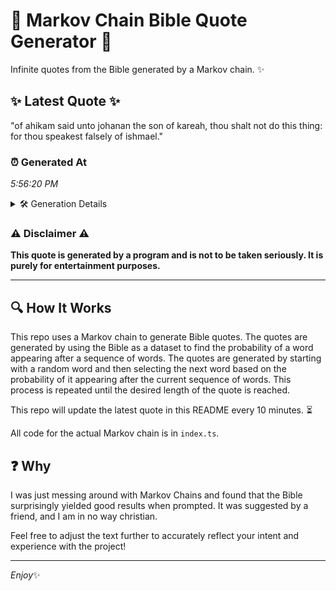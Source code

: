 # 📖 Markov Chain Bible Quote Generator 📖

Infinite quotes from the Bible generated by a Markov chain. ✨

## ✨ Latest Quote ✨
"of ahikam said unto johanan the son of kareah, thou shalt not do this thing: for thou speakest falsely of ishmael."

### ⏰ Generated At
*5:56:20 PM*

<details>
    <summary>🛠️ Generation Details</summary>
    <p>
        <strong>🌱 Seed:</strong> of<br>
        <strong>🔄 Iterations:</strong> 20<br>
        <strong>📜 Context History:</strong><br>[ of ]: ahikam<br>[ of, ahikam ]: said<br>[ of, ahikam, said ]: unto<br>[ of, ahikam, said, unto ]: johanan<br>[ of, ahikam, said, unto, johanan ]: the<br>[ of, ahikam, said, unto, johanan, the ]: son<br>[ ahikam, said, unto, johanan, the, son ]: of<br>[ said, unto, johanan, the, son, of ]: kareah,<br>[ unto, johanan, the, son, of, kareah, ]: thou<br>[ johanan, the, son, of, kareah,, thou ]: shalt<br>[ the, son, of, kareah,, thou, shalt ]: not<br>[ son, of, kareah,, thou, shalt, not ]: do<br>[ of, kareah,, thou, shalt, not, do ]: this<br>[ kareah,, thou, shalt, not, do, this ]: thing:<br>[ thou, shalt, not, do, this, thing: ]: for<br>[ shalt, not, do, this, thing:, for ]: thou<br>[ not, do, this, thing:, for, thou ]: speakest<br>[ do, this, thing:, for, thou, speakest ]: falsely<br>[ this, thing:, for, thou, speakest, falsely ]: of<br>[ thing:, for, thou, speakest, falsely, of ]: ishmael.<br>
    </p>
</details>

### ⚠️ Disclaimer ⚠️
**This quote is generated by a program and is not to be taken seriously. It is purely for entertainment purposes.**

---

## 🔍 How It Works

This repo uses a Markov chain to generate Bible quotes. The quotes are generated by using the Bible as a dataset to find the probability of a word appearing after a sequence of words. The quotes are generated by starting with a random word and then selecting the next word based on the probability of it appearing after the current sequence of words. This process is repeated until the desired length of the quote is reached.

This repo will update the latest quote in this README every 10 minutes. ⏳

All code for the actual Markov chain is in `index.ts`.

## ❓ Why

I was just messing around with Markov Chains and found that the Bible surprisingly yielded good results when prompted. 
It was suggested by a friend, and I am in no way christian.

Feel free to adjust the text further to accurately reflect your intent and experience with the project!

---

*Enjoy*✨
